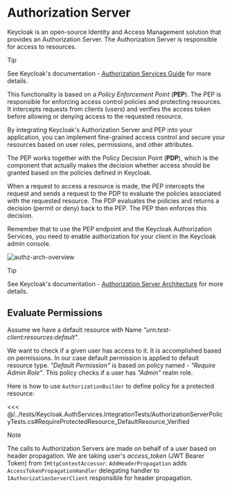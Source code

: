 # Authorization Server

Keycloak is an open-source Identity and Access Management solution that provides an Authorization Server. The Authorization Server is responsible for access to resources.

> [!TIP]
> See Keycloak's documentation - [Authorization Services Guide](https://www.keycloak.org/docs/latest/authorization_services) for more details.

This functionality is based on a *Policy Enforcement Point* (**PEP**). The PEP is responsible for enforcing access control policies and protecting resources. It intercepts requests from clients (users) and verifies the access token before allowing or denying access to the requested resource.

By integrating Keycloak's Authorization Server and PEP into your application, you can implement fine-grained access control and secure your resources based on user roles, permissions, and other attributes.

The PEP works together with the Policy Decision Point (**PDP**), which is the component that actually makes the decision whether access should be granted based on the policies defined in Keycloak.

When a request to access a resource is made, the PEP intercepts the request and sends a request to the PDP to evaluate the policies associated with the requested resource. The PDP evaluates the policies and returns a decision (permit or deny) back to the PEP. The PEP then enforces this decision.

Remember that to use the PEP endpoint and the Keycloak Authorization Services, you need to enable authorization for your client in the Keycloak admin console.

<!-- ![authz-arch-overview](/assets/authz-arch-overview.png) -->
![authz-arch-overview](https://media.githubusercontent.com/media/NikiforovAll/keycloak-authorization-services-dotnet/main/docs/public/assets/authz-arch-overview.png)

> [!TIP]
> See Keycloak's documentation - [Authorization Server Architecture](https://www.keycloak.org/docs/latest/authorization_services/index.html#_overview_architecture) for more details.

## Evaluate Permissions

Assume we have a default resource with Name *"urn:test-client:resources:default"*.

We want to check if a given user has access to it. It is accomplished based on permissions. In our case default permission is applied to default resource type. *"Default Permission"* is based on policy named - *"Require Admin Role"*. This policy checks if a user has *"Admin"* realm role.

Here is how to use `AuthorizationBuilder` to define policy for a protected resource:

<<< @/../tests/Keycloak.AuthServices.IntegrationTests/AuthorizationServerPolicyTests.cs#RequireProtectedResource_DefaultResource_Verified

> [!Note]
> The calls to Authorization Servers are made on behalf of a user based on header propagation. We are taking user's *access_token* (JWT Bearer Token) from `IHttpContextAccessor`. `AddHeaderPropagation` adds `AccessTokenPropagationHandler` delegating handler to `IAuthorizationServerClient` responsible for header propagation.
